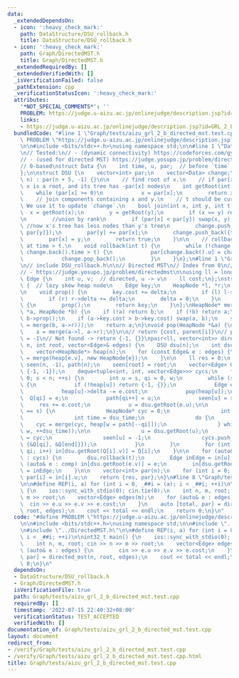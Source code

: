 ```yaml
---
data:
  _extendedDependsOn:
  - icon: ':heavy_check_mark:'
    path: DataStructure/DSU_rollback.h
    title: DataStructure/DSU_rollback.h
  - icon: ':heavy_check_mark:'
    path: Graph/DirectedMST.h
    title: Graph/DirectedMST.h
  _extendedRequiredBy: []
  _extendedVerifiedWith: []
  _isVerificationFailed: false
  _pathExtension: cpp
  _verificationStatusIcon: ':heavy_check_mark:'
  attributes:
    '*NOT_SPECIAL_COMMENTS*': ''
    PROBLEM: https://judge.u-aizu.ac.jp/onlinejudge/description.jsp?id=GRL_2_B
    links:
    - https://judge.u-aizu.ac.jp/onlinejudge/description.jsp?id=GRL_2_B
  bundledCode: "#line 1 \"Graph/tests/aizu_grl_2_b_directed_mst.test.cpp\"\n#define\
    \ PROBLEM \"https://judge.u-aizu.ac.jp/onlinejudge/description.jsp?id=GRL_2_B\"\
    \n\n#include <bits/stdc++.h>\nusing namespace std;\n\n#line 1 \"DataStructure/DSU_rollback.h\"\
    \n// Tested:\n// - (dynamic connectivity) https://codeforces.com/gym/100551/problem/A\n\
    // - (used for directed MST) https://judge.yosupo.jp/problem/directedmst\n//\n\
    // 0-based\nstruct Data {\n    int time, u, par;  // before `time`, `par` = par[u]\n\
    };\n\nstruct DSU {\n    vector<int> par;\n    vector<Data> change;\n\n    DSU(int\
    \ n) : par(n + 5, -1) {}\n\n    // find root of x.\n    // if par[x] < 0 then\
    \ x is a root, and its tree has -par[x] nodes\n    int getRoot(int x) {\n    \
    \    while (par[x] >= 0)\n            x = par[x];\n        return x;\n    }\n\n\
    \    // join components containing x and y.\n    // t should be current time.\
    \ We use it to update `change`.\n    bool join(int x, int y, int t) {\n      \
    \  x = getRoot(x);\n        y = getRoot(y);\n        if (x == y) return false;\n\
    \n        //union by rank\n        if (par[x] < par[y]) swap(x, y); \n       \
    \ //now x's tree has less nodes than y's tree\n        change.push_back({t, y,\
    \ par[y]});\n        par[y] += par[x];\n        change.push_back({t, x, par[x]});\n\
    \        par[x] = y;\n        return true;\n    }\n\n    // rollback all changes\
    \ at time > t.\n    void rollback(int t) {\n        while (!change.empty() &&\
    \ change.back().time > t) {\n            par[change.back().u] = change.back().par;\n\
    \            change.pop_back();\n        }\n    }\n};\n#line 1 \"Graph/DirectedMST.h\"\
    \n// include DSU_rollback.h\n\n// Directed MST\n// Index from 0\n//\n// Tested:\n\
    // - https://judge.yosupo.jp/problem/directedmst\n\nusing ll = long long;\nstruct\
    \ Edge {\n    int u, v;  // directed, u -> v\n    ll cost;\n};\nstruct HeapNode\
    \ {  // lazy skew heap node\n    Edge key;\n    HeapNode *l, *r;\n    ll delta;\n\
    \n    void prop() {\n        key.cost += delta;\n        if (l) l->delta += delta;\n\
    \        if (r) r->delta += delta;\n        delta = 0;\n    }\n    Edge top()\
    \ {\n        prop();\n        return key;\n    }\n};\nHeapNode* merge(HeapNode\
    \ *a, HeapNode *b) {\n    if (!a) return b;\n    if (!b) return a;\n    a->prop();\
    \ b->prop();\n    if (a->key.cost > b->key.cost) swap(a, b);\n    swap(a->l, (a->r\
    \ = merge(b, a->r)));\n    return a;\n}\nvoid pop(HeapNode *&a) {\n    a->prop();\n\
    \    a = merge(a->l, a->r);\n}\n\n// return {cost, parent[i]}\n// parent[root]\
    \ = -1\n// Not found -> return {-1, {}}\npair<ll, vector<int>> directed_mst(int\
    \ n, int root, vector<Edge>& edges) {\n    DSU dsu(n);\n    int dsu_time = 0;\n\
    \    vector<HeapNode*> heap(n);\n    for (const Edge& e : edges) {\n        heap[e.v]\
    \ = merge(heap[e.v], new HeapNode{e});\n    }\n\n    ll res = 0;\n    vector<int>\
    \ seen(n, -1), path(n);\n    seen[root] = root;\n    vector<Edge> Q(n), in(n,\
    \ {-1, -1});\n    deque<tuple<int, int, vector<Edge>>> cycs;\n    for (int s =\
    \ 0; s < n; ++s) {\n        int u = s, qi = 0, w;\n        while (seen[u] < 0)\
    \ {\n            if (!heap[u]) return {-1, {}};\n            Edge e = heap[u]->top();\n\
    \            heap[u]->delta -= e.cost;\n            pop(heap[u]);\n          \
    \  Q[qi] = e;\n            path[qi++] = u;\n            seen[u] = s;\n       \
    \     res += e.cost;\n            u = dsu.getRoot(e.u);\n\n            if (seen[u]\
    \ == s) {\n                HeapNode* cyc = 0;\n                int end = qi;\n\
    \                int time = dsu_time;\n                do {\n                \
    \    cyc = merge(cyc, heap[w = path[--qi]]);\n                } while (dsu.join(u,\
    \ w, ++dsu_time));\n\n                u = dsu.getRoot(u);\n                heap[u]\
    \ = cyc;\n                seen[u] = -1;\n                cycs.push_front({u, time,\
    \ {&Q[qi], &Q[end]}});\n            }\n        }\n        for (int i = 0; i <\
    \ qi; i++) in[dsu.getRoot(Q[i].v)] = Q[i];\n    }\n\n    for (auto& [u, t, comp]\
    \ : cycs) {\n        dsu.rollback(t);\n        Edge inEdge = in[u];\n        for\
    \ (auto& e : comp) in[dsu.getRoot(e.v)] = e;\n        in[dsu.getRoot(inEdge.v)]\
    \ = inEdge;\n    }\n\n    vector<int> par(n);\n    for (int i = 0; i < n; i++)\
    \ par[i] = in[i].u;\n    return {res, par};\n}\n#line 8 \"Graph/tests/aizu_grl_2_b_directed_mst.test.cpp\"\
    \n\n#define REP(i, a) for (int i = 0, _##i = (a); i < _##i; ++i)\n\nint32_t main()\
    \ {\n    ios::sync_with_stdio(0); cin.tie(0);\n    int n, m, root; cin >> n >>\
    \ m >> root;\n    vector<Edge> edges(m);\n    for (auto& e : edges) {\n      \
    \  cin >> e.u >> e.v >> e.cost;\n    }\n    auto [total, par] = directed_mst(n,\
    \ root, edges);\n    cout << total << endl;\n    return 0;\n}\n"
  code: "#define PROBLEM \"https://judge.u-aizu.ac.jp/onlinejudge/description.jsp?id=GRL_2_B\"\
    \n\n#include <bits/stdc++.h>\nusing namespace std;\n\n#include \"../../DataStructure/DSU_rollback.h\"\
    \n#include \"../DirectedMST.h\"\n\n#define REP(i, a) for (int i = 0, _##i = (a);\
    \ i < _##i; ++i)\n\nint32_t main() {\n    ios::sync_with_stdio(0); cin.tie(0);\n\
    \    int n, m, root; cin >> n >> m >> root;\n    vector<Edge> edges(m);\n    for\
    \ (auto& e : edges) {\n        cin >> e.u >> e.v >> e.cost;\n    }\n    auto [total,\
    \ par] = directed_mst(n, root, edges);\n    cout << total << endl;\n    return\
    \ 0;\n}\n"
  dependsOn:
  - DataStructure/DSU_rollback.h
  - Graph/DirectedMST.h
  isVerificationFile: true
  path: Graph/tests/aizu_grl_2_b_directed_mst.test.cpp
  requiredBy: []
  timestamp: '2022-07-15 22:40:32+08:00'
  verificationStatus: TEST_ACCEPTED
  verifiedWith: []
documentation_of: Graph/tests/aizu_grl_2_b_directed_mst.test.cpp
layout: document
redirect_from:
- /verify/Graph/tests/aizu_grl_2_b_directed_mst.test.cpp
- /verify/Graph/tests/aizu_grl_2_b_directed_mst.test.cpp.html
title: Graph/tests/aizu_grl_2_b_directed_mst.test.cpp
---
```

